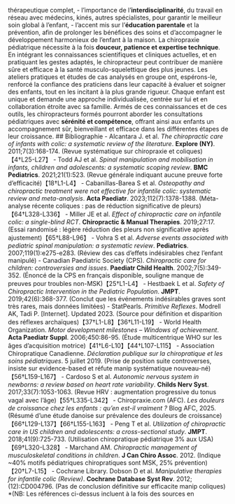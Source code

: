 thérapeutique complet, - l’importance de l’**interdisciplinarité**, du travail en réseau avec médecins, kinés, autres spécialistes, pour garantir le meilleur soin global à l’enfant, - l’accent mis sur l’**éducation parentale** et la prévention, afin de prolonger les bénéfices des soins et d’accompagner le développement harmonieux de l’enfant à la maison. La chiropraxie pédiatrique nécessite à la fois **douceur, patience et expertise technique**. En intégrant les connaissances scientifiques et cliniques actuelles, et en pratiquant les gestes adaptés, le chiropracteur peut contribuer de manière sûre et efficace à la santé musculo-squelettique des plus jeunes. Les ateliers pratiques et études de cas analysés en groupe ont, espérons-le, renforcé la confiance des praticiens dans leur capacité à évaluer et soigner des enfants, tout en les incitant à la plus grande rigueur. Chaque enfant est unique et demande une approche individualisée, centrée sur lui et en collaboration étroite avec sa famille. Armés de ces connaissances et de ces outils, les chiropracteurs formés pourront aborder les consultations pédiatriques avec **sérénité et compétence**, offrant ainsi aux enfants un accompagnement sûr, bienveillant et efficace dans les différentes étapes de leur croissance. ## Bibliographie - Alcantara J. et al. *The chiropractic care of infants with colic: a systematic review of the literature*. **Explore (NY)**. 2011;7(3):168-174. (Revue systématique sur chiropraxie et coliques)【4†L25-L27】 - Todd AJ et al. *Spinal manipulation and mobilisation in infants, children and adolescents: a systematic scoping review*. **BMC Pediatrics**. 2021;21(1):523. (Revue générale indiquant aucune preuve forte d’efficacité)【18†L1-L4】 - Cabanillas-Barea S et al. *Osteopathy and chiropractic treatment were not effective for infantile colic: systematic review and meta-analysis*. **Acta Paediatr**. 2023;112(7):1378-1388. (Méta-analyse récente coliques : pas de réduction significative de pleurs)【64†L328-L336】 - Miller JE et al. *Effect of chiropractic care on infantile colic: a single-blind RCT*. **Chiropractic & Manual Therapies**. 2019;27:17. (Essai randomisé : légère réduction des pleurs non significative après ajustement)【65†L88-L96】 - Vohra S et al. *Adverse events associated with pediatric spinal manipulation: a systematic review*. **Pediatrics**. 2007;119(1):e275-e283. (Réview des cas d’effets indésirables chez l’enfant manipulé) - Canadian Paediatric Society (CPS). *Chiropractic care for children: controversies and issues*. **Paediatr Child Health**. 2002;7(5):349-352. (Énoncé de la CPS en français disponible, souligne manque de preuves pour troubles non-MSK)【25†L1-L4】 - Hestbaek L et al. *Safety of Chiropractic Intervention in the Pediatric Population*. **JMPT**. 2019;42(6):368-377. (Conclut que les événements indésirables graves sont très rares, mais données limitées) - StatPearls. *Primitive Reflexes*. Modrell AK, Tadi P. [Internet]. Updated 2023. (Source pour définition et disparition des réflexes archaïques)【37†L1-L8】【36†L11-L19】 - World Health Organization. *Motor development milestones – Windows of achievement*. **Acta Paediatr Suppl**. 2006;450:86-95. (Étude multicentrique WHO sur les âges d’acquisition motrice)【41†L6-L10】【44†L107-L115】 - Association Chiropratique Canadienne. *Déclaration publique sur la chiropratique et les soins pédiatriques*. 5 juillet 2019. (Prise de position suite controverses, insiste sur evidence-based et réfute manip systématique nouveau-né)【56†L159-L167】 - Cardoso S et al. *Autonomic nervous system in newborns: a review based on heart rate variability*. **Childs Nerv Syst**. 2017;33(7):1053-1063. (Revue HRV : augmentation progressive du tonus vagal avec l’âge)【55†L335-L342】 - Chiropraxie.com (AFC). *Les douleurs de croissance chez les enfants : qu’en est-il vraiment ?* Blog AFC, 2025. (Résumé d’une étude danoise sur prévalence des douleurs de croissance)【66†L129-L137】【66†L155-L163】 - Peng T et al. *Utilization of chiropractic care in US children and adolescents: a cross-sectional study*. **JMPT**. 2018;41(9):725-733. (Utilisation chiropratique pédiatrique 3% aux USA)【69†L320-L328】 - Marchand AM. *Chiropractic management of musculoskeletal conditions in children*. **J Can Chiro Assoc**. 2012. (Indique ~40% motifs pédiatriques chiropratiques sont MSK, 25% prévention)【20†L7-L15】 - Cochrane Library. Dobson D et al. *Manipulative therapies for infantile colic (Review)*. **Cochrane Database Syst Rev**. 2012;(12):CD004796. (Pas de conclusion définitive sur efficacite manip coliques) *(NB: Les références ci-dessus incluent à la fois des sources en